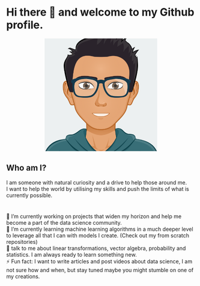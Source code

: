# Hi there 👋 and welcome to my Github profile.

<p align='center'>
  <img src='myAvatar.svg' style="margin:auto;" width="300px">
</p>

## Who am I?
I am someone with natural curiosity and a drive to help those around me.<br>
I want to help the world by utilising my skills and push the limits of what is currently possible.

#

🔭 I’m currently working on projects that widen my horizon and help me become a part of the data science community.<br>
🌱 I’m currently learning machine learning algorithms in a much deeper level to leverage all that I can with models I create. (Check out my from scratch repositories)<br>
💬 talk to me about linear transformations, vector algebra, probability and statistics. I am always ready to learn something new.<br>
⚡ Fun fact: I want to write articles and post videos about data science, I am not sure how and when, but stay tuned maybe you might stumble on one of my creations.<br>
<!--
**FrostNT1/FrostNT1** is a ✨ _special_ ✨ repository because its `README.md` (this file) appears on your GitHub profile.

Here are some ideas to get you started:

- 🔭 I’m currently working on ...
- 🌱 I’m currently learning ...
- 👯 I’m looking to collaborate on ...
- 🤔 I’m looking for help with ...
- 💬 Ask me about ...
- 📫 How to reach me: ...
- 😄 Pronouns: ...
- ⚡ Fun fact: ...
-->
